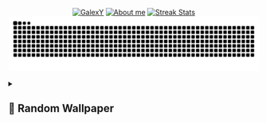 
<p align="center">

  <!-- Gif -->
  <a href="https://github.com/GalexY727">
    <img src="https://github.com/GalexY727/GalexY727/blob/main/media/GalexYBanner.gif" alt="GalexY" /></a>
    
  <!-- Typing SVG -->
  <a href="https://git.io/typing-svg">
    <img src="https://readme-typing-svg.demolab.com?font=Fira+Code&size=30&pause=1000&center=true&vCenter=true&width=870&height=100&lines=My+name+is+Alexander+Hamilton+%F0%9F%91%8B;I+code+robots+for+F.I.R.S.T.+competitions+%F0%9F%A4%96;I+am+learning+Java%2C+JavaScript%2C+and+Pyhton+%F0%9F%90%8D;I+really+like+music+and+space+%F0%9F%8C%8C;Have+a+nice+day!" alt="About me" /></a>

  <!-- Github Streak -->
  <a href="https://git.io/streak-stats">
    <img src="https://streak-stats.demolab.com?user=GalexY&theme=tokyonight_duo&mode=weekly&border=DD2BC7" alt="Streak Stats" /></a>
  
  <!-- Commit Snake! -->
  <a href="https://github.com/marketplace/actions/generate-snake-game-from-github-contribution-grid">
  <img src="https://raw.githubusercontent.com/galexy727/galexy727/snake/github-contribution-grid-snake-dark.svg#gh-dark-mode-only" alt="Streak Stats" /></a>
  
  <!-- Random Wallpaper -->
 
</p>

<details> 
  <summary><h2>🌠 Random Wallpaper</h2></summary>

  <a href="https://github.com/DenverCoder1/Minimalistic-Wallpaper-Collection">
    <img src="https://minimalistic-wallpaper.demolab.com/?random" alt="Random Wallpaper" /></a>
</details>

<!--
**GalexY727/GalexY727** is a ✨ _special_ ✨ repository because its `README.md` (this file) appears on your GitHub profile.

Here are some ideas to get you started:

- 🔭 I’m currently working on ...
- 🌱 I’m currently learning ...
- 👯 I’m looking to collaborate on ...
- 🤔 I’m looking for help with ...
- 💬 Ask me about ...
- 📫 How to reach me: ...
- 😄 Pronouns: ...
- ⚡ Fun fact: ...
--> 
